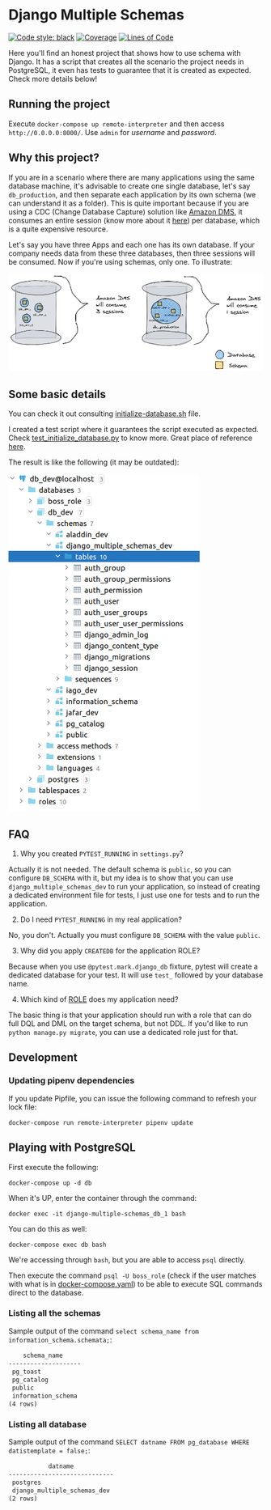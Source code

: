 # Django Multiple Schemas

[![Code style: black](https://img.shields.io/badge/code%20style-black-000000.svg)](https://github.com/psf/black)
[![Coverage](https://sonarcloud.io/api/project_badges/measure?project=willianantunes_django-multiple-schemas&metric=coverage)](https://sonarcloud.io/dashboard?id=willianantunes_django-multiple-schemas)
[![Lines of Code](https://sonarcloud.io/api/project_badges/measure?project=willianantunes_django-multiple-schemas&metric=ncloc)](https://sonarcloud.io/dashboard?id=willianantunes_django-multiple-schemas)

Here you'll find an honest project that shows how to use schema with Django. It has a script that creates all the scenario the project needs in PostgreSQL, it even has tests to guarantee that it is created as expected. Check more details below!

## Running the project

Execute `docker-compose up remote-interpreter` and then access `http://0.0.0.0:8000/`. Use `admin` for _username_ and _password_.

## Why this project?

If you are in a scenario where there are many applications using the same database machine, it's advisable to create one single database, let's say `db_production`, and then separate each application by its own schema (we can understand it as a folder). This is quite important because if you are using a CDC (Change Database Capture) solution like [Amazon DMS](https://aws.amazon.com/dms/), it consumes an entire session (know more about it [here](https://aws.amazon.com/blogs/database/analyzing-amazon-rds-database-workload-with-performance-insights/)) per database, which is a quite expensive resource. 

Let's say you have three Apps and each one has its own database. If your company needs data from these three databases, then three sessions will be consumed. Now if you're using schemas, only one. To illustrate:

![An image which shows all the database's objects](./docs/database-vs-schemas.png "All schemas/folders created")

## Some basic details

You can check it out consulting [initialize-database.sh](./scripts/docker-entrypoint-initdb.d/initialize-database.sh) file.

I created a test script where it guarantees the script executed as expected. Check [test_initialize_database.py](./tests/integration/scripts/docker-entrypoint-initdb.d/test_initialize_database.py) to know more. Great place of reference [here](https://github.com/psycopg/psycopg2/tree/master/tests). 

The result is like the following (it may be outdated):

![An image which shows all the database's objects](./docs/all-schemas-and-tables-inside-schema-dev.png "All schemas/folders created")

## FAQ

1. Why you created `PYTEST_RUNNING` in `settings.py`?

Actually it is not needed. The default schema is `public`, so you can configure `DB_SCHEMA` with it, but my idea is to show that you can use `django_multiple_schemas_dev` to run your application, so instead of creating a dedicated environment file for tests, I just use one for tests and to run the application.

2. Do I need `PYTEST_RUNNING` in my real application?

No, you don't. Actually you must configure `DB_SCHEMA` with the value `public`.

3. Why did you apply `CREATEDB` for the application ROLE?

Because when you use `@pytest.mark.django_db` fixture, pytest will create a dedicated database for your test. It will use `test_` followed by your database name.

4. Which kind of [ROLE](https://www.postgresql.org/docs/13/database-roles.html) does my application need?

The basic thing is that your application should run with a role that can do full DQL and DML on the target schema, but not DDL. If you'd like to run `python manage.py migrate`, you can use a dedicated role just for that.

## Development

### Updating pipenv dependencies

If you update Pipfile, you can issue the following command to refresh your lock file:

    docker-compose run remote-interpreter pipenv update

## Playing with PostgreSQL

First execute the following:

    docker-compose up -d db

When it's UP, enter the container through the command:

    docker exec -it django-multiple-schemas_db_1 bash

You can do this as well:

    docker-compose exec db bash

We're accessing through `bash`, but you are able to access `psql` directly.

Then execute the command `psql -U boss_role` (check if the user matches with what is in [docker-compose.yaml](./docker-compose.yaml)) to be able to execute SQL commands direct to the database.

### Listing all the schemas

Sample output of the command `select schema_name from information_schema.schemata;`:

```text
    schema_name     
--------------------
 pg_toast
 pg_catalog
 public
 information_schema
(4 rows)
```

### Listing all database

Sample output of the command `SELECT datname FROM pg_database WHERE datistemplate = false;`:

```text
           datname           
-----------------------------
 postgres
 django_multiple_schemas_dev
(2 rows)
```
